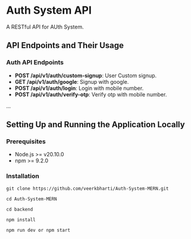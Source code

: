 # Auth System API

A RESTful API for AUth System.

## API Endpoints and Their Usage

### Auth API Endpoints

- **POST /api/v1/auth/custom-signup**: User Custom signup.
- **GET /api/v1/auth/google**: Signup with google.
- **POST /api/v1/auth/login**: Login with mobile number.
- **POST /api/v1/auth/verify-otp**: Verify otp with mobile number.


...

## Setting Up and Running the Application Locally

### Prerequisites

- Node.js >= v20.10.0
- npm >= 9.2.0

### Installation

```
git clone https://github.com/veerkbharti/Auth-System-MERN.git
```

```
cd Auth-System-MERN
```

```
cd backend
```

```
npm install
```

```
npm run dev or npm start
```
